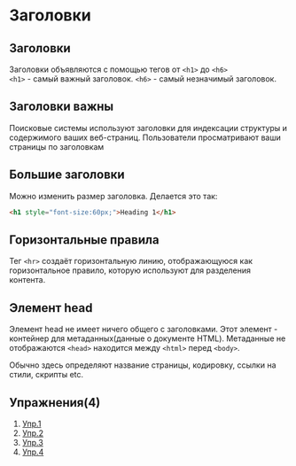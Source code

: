 # Заголовки
## Заголовки
Заголовки объявляются с помощью тегов от `<h1>` до `<h6>`<br>
`<h1>` - самый важный заголовок. `<h6>` - самый незначимый заголовок.

## Заголовки важны
Поисковые системы используют заголовки для индексации структуры и содержимого ваших веб-страниц. Пользователи просматривают ваши страницы по заголовкам

## Большие заголовки
Можно изменить размер заголовка. Делается это так:
```html
<h1 style="font-size:60px;">Heading 1</h1>
```

## Горизонтальные правила
Тег `<hr>` создаёт горизонтальную линию, отображающуюся как горизонтальное правило, которую используют для разделения контента.

## Элемент head
Элемент head не имеет ничего общего с заголовками. Этот элемент - контейнер для метаданных(данные о документе HTML). Метаданные не отображаются
`<head>` находится между `<html>` перед `<body>`.

Обычно здесь определяют название страницы, кодировку, ссылки на стили, скрипты etc.

## Упражнения(4)
1. [Упр.1]()
2. [Упр.2]()
3. [Упр.3]()
4. [Упр.4]()
